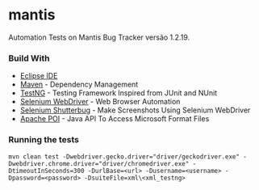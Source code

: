 # mantis
Automation Tests on Mantis Bug Tracker versão 1.2.19.

### Build With
* [Eclipse IDE](http://www.eclipse.org/downloads/packages/eclipse-ide-java-developers/neon3/) 
* [Maven](https://maven.apache.org/download.cgi/) - Dependency Management
* [TestNG](http://testng.org/doc/) - Testing Framework Inspired from JUnit and NUnit
* [Selenium WebDriver](http://www.seleniumhq.org/) - Web Browser Automation
* [Selenium Shutterbug](https://github.com/assertthat/selenium-shutterbug/) - Make Screenshots Using Selenium WebDriver
* [Apache POI](https://poi.apache.org/overview.html) - Java API To Access Microsoft Format Files


### Running the tests
```
mvn clean test -Dwebdriver.gecko.driver="driver/geckodriver.exe" -Dwebdriver.chrome.driver="driver/chromedriver.exe" -DtimeoutInSeconds=300 -DurlBase=<url> -Dusername=<username> -Dpassword=<password> -DsuiteFile=xml\<xml_testng>
```

